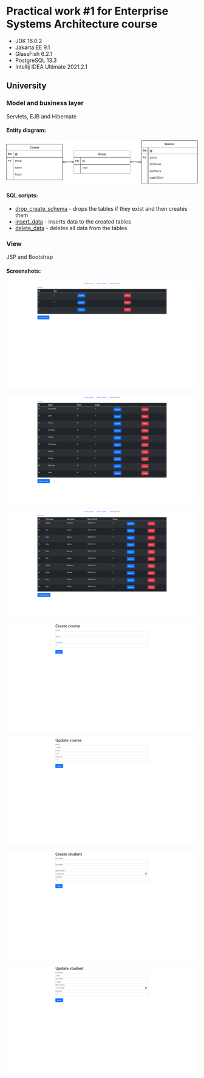 # Practical work #1 for Enterprise Systems Architecture course 
 
- JDK 16.0.2
- Jakarta EE 9.1
- GlassFish 6.2.1
- PostgreSQL 13.3
- Intellij IDEA Ultimate 2021.2.1

## University
### Model and business layer
Servlets, EJB and Hibernate

#### Entity diagram:
![alt entities](images/entities.png)

#### SQL scripts:
- [drop_create_schema](sql_scripts/drop_create_schema.sql) - drops the tables if they exist and then creates them 
- [insert_data](sql_scripts/insert_data.sql) - inserts data to the created tables
- [delete_data](sql_scripts/delete_data.sql) - deletes all data from the tables

### View
JSP and Bootstrap

#### Screenshots:

![alt ](images/1.png)

![alt ](images/2.png)

![alt ](images/3.png)

![alt ](images/4.png)

![alt ](images/5.png)

![alt ](images/6.png)

![alt ](images/7.png)






